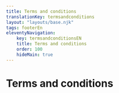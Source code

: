 ```yaml
---
title: Terms and conditions
translationKey: termsandconditions
layout: "layouts/base.njk"
tags: footerEn
eleventyNavigation:
    key: termsandconditionsEN
    title: Terms and conditions
    order: 100
    hideMain: true
---
```


# Terms and conditions